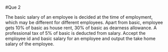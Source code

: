 #Que 2

The basic salary of an employee is decided at the time of employment, which may be different for
different employees. Apart from basic, employee gets 10% of basic as house rent, 30% of basic as
dearness allowance. A professional tax of 5% of basic is deducted from salary. Accept the employee id
and basic salary for an employee and output the take home salary of the employee.
